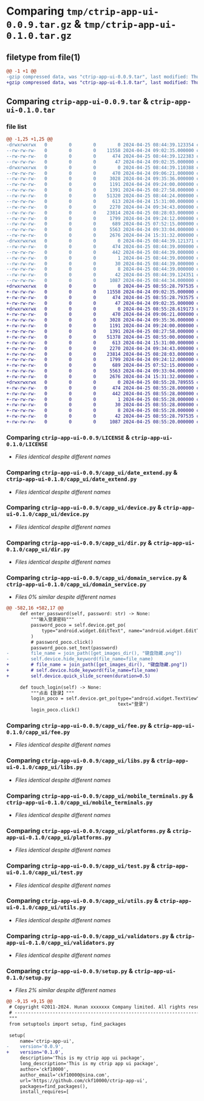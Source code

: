 # Comparing `tmp/ctrip-app-ui-0.0.9.tar.gz` & `tmp/ctrip-app-ui-0.1.0.tar.gz`

## filetype from file(1)

```diff
@@ -1 +1 @@
-gzip compressed data, was "ctrip-app-ui-0.0.9.tar", last modified: Thu Apr 25 08:44:39 2024, max compression
+gzip compressed data, was "ctrip-app-ui-0.1.0.tar", last modified: Thu Apr 25 08:55:28 2024, max compression
```

## Comparing `ctrip-app-ui-0.0.9.tar` & `ctrip-app-ui-0.1.0.tar`

### file list

```diff
@@ -1,25 +1,25 @@
-drwxrwxrwx   0        0        0        0 2024-04-25 08:44:39.123354 ctrip-app-ui-0.0.9/
--rw-rw-rw-   0        0        0    11558 2024-04-24 09:02:35.000000 ctrip-app-ui-0.0.9/LICENSE
--rw-rw-rw-   0        0        0      474 2024-04-25 08:44:39.122383 ctrip-app-ui-0.0.9/PKG-INFO
--rw-rw-rw-   0        0        0       47 2024-04-24 09:02:35.000000 ctrip-app-ui-0.0.9/README.md
-drwxrwxrwx   0        0        0        0 2024-04-25 08:44:39.110388 ctrip-app-ui-0.0.9/capp_ui/
--rw-rw-rw-   0        0        0      470 2024-04-24 09:06:21.000000 ctrip-app-ui-0.0.9/capp_ui/__init__.py
--rw-rw-rw-   0        0        0     3028 2024-04-24 09:35:36.000000 ctrip-app-ui-0.0.9/capp_ui/date_extend.py
--rw-rw-rw-   0        0        0     1191 2024-04-24 09:24:00.000000 ctrip-app-ui-0.0.9/capp_ui/device.py
--rw-rw-rw-   0        0        0     1391 2024-04-25 08:27:58.000000 ctrip-app-ui-0.0.9/capp_ui/dir.py
--rw-rw-rw-   0        0        0    51320 2024-04-25 08:44:24.000000 ctrip-app-ui-0.0.9/capp_ui/domain_service.py
--rw-rw-rw-   0        0        0      613 2024-04-24 15:31:00.000000 ctrip-app-ui-0.0.9/capp_ui/fee.py
--rw-rw-rw-   0        0        0     2270 2024-04-24 09:34:43.000000 ctrip-app-ui-0.0.9/capp_ui/libs.py
--rw-rw-rw-   0        0        0    23814 2024-04-25 08:28:03.000000 ctrip-app-ui-0.0.9/capp_ui/mobile_terminals.py
--rw-rw-rw-   0        0        0     1799 2024-04-24 09:24:12.000000 ctrip-app-ui-0.0.9/capp_ui/platforms.py
--rw-rw-rw-   0        0        0      689 2024-04-25 07:52:15.000000 ctrip-app-ui-0.0.9/capp_ui/test.py
--rw-rw-rw-   0        0        0     5563 2024-04-24 09:33:04.000000 ctrip-app-ui-0.0.9/capp_ui/utils.py
--rw-rw-rw-   0        0        0     2676 2024-04-24 15:31:32.000000 ctrip-app-ui-0.0.9/capp_ui/validators.py
-drwxrwxrwx   0        0        0        0 2024-04-25 08:44:39.121371 ctrip-app-ui-0.0.9/ctrip_app_ui.egg-info/
--rw-rw-rw-   0        0        0      474 2024-04-25 08:44:39.000000 ctrip-app-ui-0.0.9/ctrip_app_ui.egg-info/PKG-INFO
--rw-rw-rw-   0        0        0      442 2024-04-25 08:44:39.000000 ctrip-app-ui-0.0.9/ctrip_app_ui.egg-info/SOURCES.txt
--rw-rw-rw-   0        0        0        1 2024-04-25 08:44:39.000000 ctrip-app-ui-0.0.9/ctrip_app_ui.egg-info/dependency_links.txt
--rw-rw-rw-   0        0        0       30 2024-04-25 08:44:39.000000 ctrip-app-ui-0.0.9/ctrip_app_ui.egg-info/requires.txt
--rw-rw-rw-   0        0        0        8 2024-04-25 08:44:39.000000 ctrip-app-ui-0.0.9/ctrip_app_ui.egg-info/top_level.txt
--rw-rw-rw-   0        0        0       42 2024-04-25 08:44:39.124351 ctrip-app-ui-0.0.9/setup.cfg
--rw-rw-rw-   0        0        0     1087 2024-04-25 08:44:34.000000 ctrip-app-ui-0.0.9/setup.py
+drwxrwxrwx   0        0        0        0 2024-04-25 08:55:28.797535 ctrip-app-ui-0.1.0/
+-rw-rw-rw-   0        0        0    11558 2024-04-24 09:02:35.000000 ctrip-app-ui-0.1.0/LICENSE
+-rw-rw-rw-   0        0        0      474 2024-04-25 08:55:28.793575 ctrip-app-ui-0.1.0/PKG-INFO
+-rw-rw-rw-   0        0        0       47 2024-04-24 09:02:35.000000 ctrip-app-ui-0.1.0/README.md
+drwxrwxrwx   0        0        0        0 2024-04-25 08:55:28.619173 ctrip-app-ui-0.1.0/capp_ui/
+-rw-rw-rw-   0        0        0      470 2024-04-24 09:06:21.000000 ctrip-app-ui-0.1.0/capp_ui/__init__.py
+-rw-rw-rw-   0        0        0     3028 2024-04-24 09:35:36.000000 ctrip-app-ui-0.1.0/capp_ui/date_extend.py
+-rw-rw-rw-   0        0        0     1191 2024-04-24 09:24:00.000000 ctrip-app-ui-0.1.0/capp_ui/device.py
+-rw-rw-rw-   0        0        0     1391 2024-04-25 08:27:58.000000 ctrip-app-ui-0.1.0/capp_ui/dir.py
+-rw-rw-rw-   0        0        0    51378 2024-04-25 08:55:00.000000 ctrip-app-ui-0.1.0/capp_ui/domain_service.py
+-rw-rw-rw-   0        0        0      613 2024-04-24 15:31:00.000000 ctrip-app-ui-0.1.0/capp_ui/fee.py
+-rw-rw-rw-   0        0        0     2270 2024-04-24 09:34:43.000000 ctrip-app-ui-0.1.0/capp_ui/libs.py
+-rw-rw-rw-   0        0        0    23814 2024-04-25 08:28:03.000000 ctrip-app-ui-0.1.0/capp_ui/mobile_terminals.py
+-rw-rw-rw-   0        0        0     1799 2024-04-24 09:24:12.000000 ctrip-app-ui-0.1.0/capp_ui/platforms.py
+-rw-rw-rw-   0        0        0      689 2024-04-25 07:52:15.000000 ctrip-app-ui-0.1.0/capp_ui/test.py
+-rw-rw-rw-   0        0        0     5563 2024-04-24 09:33:04.000000 ctrip-app-ui-0.1.0/capp_ui/utils.py
+-rw-rw-rw-   0        0        0     2676 2024-04-24 15:31:32.000000 ctrip-app-ui-0.1.0/capp_ui/validators.py
+drwxrwxrwx   0        0        0        0 2024-04-25 08:55:28.789555 ctrip-app-ui-0.1.0/ctrip_app_ui.egg-info/
+-rw-rw-rw-   0        0        0      474 2024-04-25 08:55:28.000000 ctrip-app-ui-0.1.0/ctrip_app_ui.egg-info/PKG-INFO
+-rw-rw-rw-   0        0        0      442 2024-04-25 08:55:28.000000 ctrip-app-ui-0.1.0/ctrip_app_ui.egg-info/SOURCES.txt
+-rw-rw-rw-   0        0        0        1 2024-04-25 08:55:28.000000 ctrip-app-ui-0.1.0/ctrip_app_ui.egg-info/dependency_links.txt
+-rw-rw-rw-   0        0        0       30 2024-04-25 08:55:28.000000 ctrip-app-ui-0.1.0/ctrip_app_ui.egg-info/requires.txt
+-rw-rw-rw-   0        0        0        8 2024-04-25 08:55:28.000000 ctrip-app-ui-0.1.0/ctrip_app_ui.egg-info/top_level.txt
+-rw-rw-rw-   0        0        0       42 2024-04-25 08:55:28.797535 ctrip-app-ui-0.1.0/setup.cfg
+-rw-rw-rw-   0        0        0     1087 2024-04-25 08:55:20.000000 ctrip-app-ui-0.1.0/setup.py
```

### Comparing `ctrip-app-ui-0.0.9/LICENSE` & `ctrip-app-ui-0.1.0/LICENSE`

 * *Files identical despite different names*

### Comparing `ctrip-app-ui-0.0.9/capp_ui/date_extend.py` & `ctrip-app-ui-0.1.0/capp_ui/date_extend.py`

 * *Files identical despite different names*

### Comparing `ctrip-app-ui-0.0.9/capp_ui/device.py` & `ctrip-app-ui-0.1.0/capp_ui/device.py`

 * *Files identical despite different names*

### Comparing `ctrip-app-ui-0.0.9/capp_ui/dir.py` & `ctrip-app-ui-0.1.0/capp_ui/dir.py`

 * *Files identical despite different names*

### Comparing `ctrip-app-ui-0.0.9/capp_ui/domain_service.py` & `ctrip-app-ui-0.1.0/capp_ui/domain_service.py`

 * *Files 0% similar despite different names*

```diff
@@ -582,16 +582,17 @@
     def enter_password(self, password: str) -> None:
         """输入登录密码"""
         password_poco = self.device.get_po(
             type="android.widget.EditText", name="android.widget.EditText", text="登录密码"
         )
         # password_poco.click()
         password_poco.set_text(password)
-        file_name = join_path([get_images_dir(), "键盘隐藏.png"])
-        self.device.hide_keyword(file_name=file_name)
+        # file_name = join_path([get_images_dir(), "键盘隐藏.png"])
+        # self.device.hide_keyword(file_name=file_name)
+        self.device.quick_slide_screen(duration=0.5)
 
     def touch_login(self) -> None:
         """点击【登录】"""
         login_poco = self.device.get_po(type="android.widget.TextView", name="ctrip.android.view:id/a",
                                         text="登录")
         login_poco.click()
```

### Comparing `ctrip-app-ui-0.0.9/capp_ui/fee.py` & `ctrip-app-ui-0.1.0/capp_ui/fee.py`

 * *Files identical despite different names*

### Comparing `ctrip-app-ui-0.0.9/capp_ui/libs.py` & `ctrip-app-ui-0.1.0/capp_ui/libs.py`

 * *Files identical despite different names*

### Comparing `ctrip-app-ui-0.0.9/capp_ui/mobile_terminals.py` & `ctrip-app-ui-0.1.0/capp_ui/mobile_terminals.py`

 * *Files identical despite different names*

### Comparing `ctrip-app-ui-0.0.9/capp_ui/platforms.py` & `ctrip-app-ui-0.1.0/capp_ui/platforms.py`

 * *Files identical despite different names*

### Comparing `ctrip-app-ui-0.0.9/capp_ui/test.py` & `ctrip-app-ui-0.1.0/capp_ui/test.py`

 * *Files identical despite different names*

### Comparing `ctrip-app-ui-0.0.9/capp_ui/utils.py` & `ctrip-app-ui-0.1.0/capp_ui/utils.py`

 * *Files identical despite different names*

### Comparing `ctrip-app-ui-0.0.9/capp_ui/validators.py` & `ctrip-app-ui-0.1.0/capp_ui/validators.py`

 * *Files identical despite different names*

### Comparing `ctrip-app-ui-0.0.9/setup.py` & `ctrip-app-ui-0.1.0/setup.py`

 * *Files 2% similar despite different names*

```diff
@@ -9,15 +9,15 @@
 # Copyright ©2011-2024. Hunan xxxxxxx Company limited. All rights reserved.
 # ---------------------------------------------------------------------------------------------------------
 """
 from setuptools import setup, find_packages
 
 setup(
     name='ctrip-app-ui',
-    version='0.0.9',
+    version='0.1.0',
     description='This is my ctrip app ui package',
     long_description='This is my ctrip app ui package',
     author='ckf10000',
     author_email='ckf10000@sina.com',
     url='https://github.com/ckf10000/ctrip-app-ui',
     packages=find_packages(),
     install_requires=[
```

